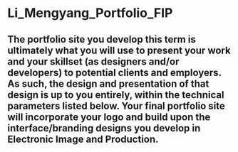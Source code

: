 # Li_Mengyang_Portfolio_FIP

## The portfolio site you develop this term is ultimately what you will use to present your work and your skillset (as designers and/or developers) to potential clients and employers. As such, the design and presentation of that design is up to you entirely, within the technical parameters listed below. Your final portfolio site will incorporate your logo and build upon the interface/branding designs you develop in Electronic Image and Production.


